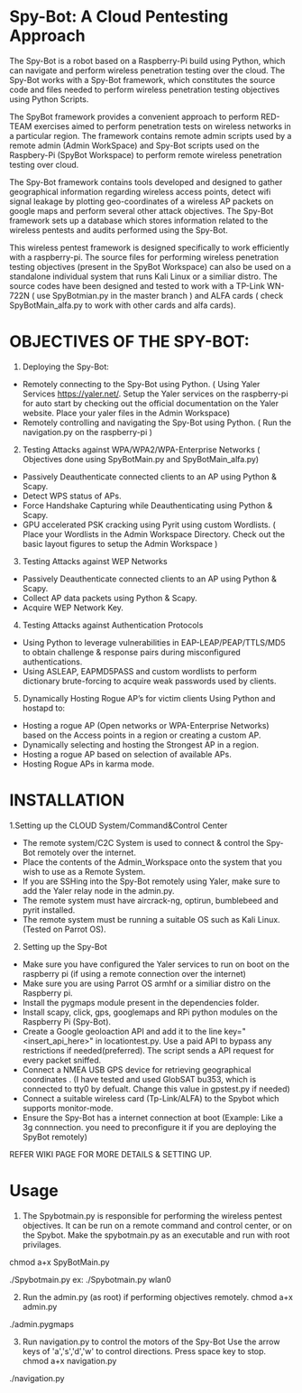 # Spy-Bot: A Cloud Pentesting Approach
The Spy-Bot is a robot based on a Raspberry-Pi build using Python, which can navigate and perform wireless penetration testing over the cloud. The Spy-Bot works with a Spy-Bot framework, which constitutes the source code and files needed to perform wireless penetration testing objectives using Python Scripts.

The SpyBot framework provides a convenient approach to perform RED-TEAM exercises aimed to perform penetration tests on wireless networks in a particular region. The framework contains remote admin scripts used by a remote admin (Admin WorkSpace) and Spy-Bot scripts used on the Raspbery-Pi (SpyBot Workspace) to perform remote wireless penetration testing over cloud. 

The Spy-Bot framework contains tools developed and designed to gather geographical information regarding wireless access points, detect wifi signal leakage by plotting geo-coordinates of a wireless AP packets on google maps and perform several other attack objectives. The Spy-Bot framework sets up a database which stores information related to the wireless pentests and audits performed using the Spy-Bot. 

This wireless pentest framework is designed specifically to work efficiently with a raspberry-pi. The source files for performing wireless penetration testing objectives (present in the SpyBot Workspace) can also be used on a standalone individual system that runs Kali Linux or a similiar distro. The source codes have been designed and tested to work with a TP-Link WN-722N ( use SpyBotmian.py in the master branch ) and ALFA cards ( check SpyBotMain_alfa.py to work with other cards and alfa cards). 

# OBJECTIVES OF THE SPY-BOT:
1. Deploying the Spy-Bot:
- Remotely connecting to the Spy-Bot using Python. ( Using Yaler Services https://yaler.net/. Setup the Yaler services on the raspberry-pi for auto start by checking out the official documentation on the Yaler website. Place your yaler files in the Admin Workspace)
- Remotely controlling and navigating the Spy-Bot using Python. ( Run the navigation.py on the raspberry-pi )
2. Testing Attacks against WPA/WPA2/WPA-Enterprise Networks ( Objectives done using SpyBotMain.py and SpyBotMain_alfa.py)
- Passively Deauthenticate connected clients to an AP using Python & Scapy.
- Detect WPS status of APs.
- Force Handshake Capturing while Deauthenticating using Python & Scapy.
- GPU accelerated PSK cracking using Pyrit using custom Wordlists. ( Place your Wordlists in the Admin Workspace Directory. Check out the basic layout figures to setup the Admin Workspace  )
3. Testing Attacks against WEP Networks
- Passively Deauthenticate connected clients to an AP using Python & Scapy.
- Collect AP data packets using Python & Scapy.
- Acquire WEP Network Key.
4. Testing Attacks against Authentication Protocols 
- Using Python to leverage vulnerabilities in EAP-LEAP/PEAP/TTLS/MD5 to obtain challenge & response pairs during misconfigured authentications.
- Using ASLEAP, EAPMD5PASS and custom wordlists to perform dictionary brute-forcing to acquire weak passwords used by clients.
5. Dynamically Hosting Rogue AP’s for victim clients 
Using Python and hostapd to:
- Hosting a rogue AP (Open networks or WPA-Enterprise Networks) based on the Access points in a region or creating a custom AP.
- Dynamically selecting and hosting the Strongest AP in a region.
- Hosting a rogue AP based on selection of available APs. 
- Hosting Rogue APs in karma mode.

# INSTALLATION
1.Setting up the CLOUD System/Command&Control Center
- The remote system/C2C System is used to connect & control the Spy-Bot remotely over the internet.
- Place the contents of the Admin_Workspace onto the system that you wish to use as a Remote System.
- If you are SSHing into the Spy-Bot remotely using Yaler, make sure to add the Yaler relay node in the admin.py.
- The remote system must have aircrack-ng, optirun, bumblebeed and pyrit installed.
- The remote system must be running a suitable OS such as Kali Linux. (Tested on Parrot OS).
2. Setting up the Spy-Bot
- Make sure you have configured the Yaler services to run on boot on the raspberry pi (if using a remote connection over the internet)
- Make sure you are using Parrot OS armhf or a similiar distro on the Raspberry pi.
- Install the pygmaps module present in the dependencies folder.
- Install scapy, click, gps, googlemaps and RPi python  modules on the Raspberry Pi (Spy-Bot).
- Create a Google geoloaction API and add it to the line  key="<insert_api_here>" in locationtest.py. Use a paid API to bypass any restrictions if needed(preferred). The script sends a API request for every packet sniffed.
- Connect a NMEA USB GPS device for retrieving geographical coordinates . (I have tested and used GlobSAT bu353, which is connected to tty0 by defualt. Change this value in gpstest.py if needed)
- Connect a suitable wireless card (Tp-Link/ALFA) to the Spybot which supports monitor-mode.
- Ensure the Spy-Bot has a internet connection at boot (Example: Like a 3g connnection. you need to preconfigure it if you are deploying the SpyBot remotely)

REFER WIKI PAGE FOR MORE DETAILS & SETTING UP.

# Usage
1. The Spybotmain.py is responsible for performing the wireless pentest objectives.
It can be run on a remote command and control center, or on the Spybot.
Make the spybotmain.py as an executable and run with root privilages.

chmod a+x SpyBotMain.py

./Spybotmain.py <wireless-interface name> ex: ./Spybotmain.py wlan0

2. Run the admin.py (as root) if performing objectives remotely.
chmod a+x admin.py

./admin.pygmaps

3. Run navigation.py to control the motors of the Spy-Bot
Use the arrow keys of 'a','s','d','w' to control directions. Press space key to stop.
chmod a+x navigation.py

./navigation.py


